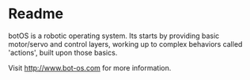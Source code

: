# Readme

botOS is a robotic operating system. Its starts by providing basic motor/servo and control layers, working up to complex behaviors called 'actions', built upon those basics.

Visit http://www.bot-os.com for more information.
